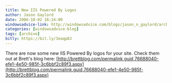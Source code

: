 ```yaml
---
title: New IIS Powered By Logos
author: Jason Gaylord
date: 2006-10-02 16:24:00
windowsadvice-link: http://windowsadvice.com/blogs/jason_n_gaylord/archive/2006/10/02/New-IIS-Powered-By-Logos.aspx
categories: [windowsadvice-blog]
tags: [archive]
bitly: https://bit.ly/3eaqp8J
---
```


There are now some new IIS Powered By logos for your site. Check them out at Brett's blog here: [http://brettblog.com/permalink,guid,76688040-efe1-4e50-985f-3c6bbf2c89f3.aspx](http://brettblog.com/permalink,guid,76688040-efe1-4e50-985f-3c6bbf2c89f3.aspx)